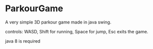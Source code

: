 # ParkourGame
A very simple 3D parkour game made in java swing.

controls: WASD, Shift for running, Space for jump, Esc exits the game.

java 8 is required
